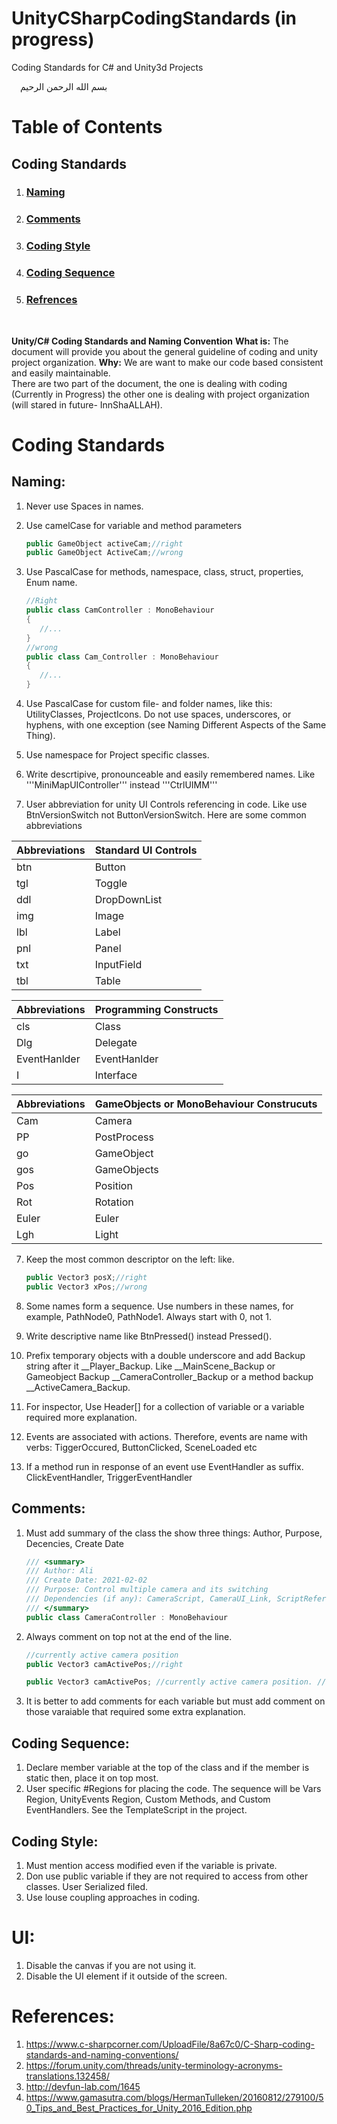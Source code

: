 # UnityCSharpCodingStandards (in progress)
Coding Standards for C# and Unity3d Projects

 بسم الله الرحمن الرحيم

# Table of Contents

## Coding Standards
1. ### [Naming](https://github.com/MuhammadFaizanKhan/UnityCSharpCodingStandards#naming-1)
2. ### [Comments](https://github.com/MuhammadFaizanKhan/UnityCSharpCodingStandards/blob/master/README.md#comments)
3. ### [Coding Style](https://github.com/MuhammadFaizanKhan/UnityCSharpCodingStandards/blob/master/README.md#coding-style-1)
4. ### [Coding Sequence](https://github.com/MuhammadFaizanKhan/UnityCSharpCodingStandards/blob/master/README.md#coding-sequence-1)
5. ### [Refrences](https://github.com/MuhammadFaizanKhan/UnityCSharpCodingStandards/blob/master/README.md#references)

 

**Unity/C# Coding Standards and Naming Convention**
**What is:** The document will provide you about the general guideline of coding and unity project organization.
**Why:** We are want to make our code based consistent and easily maintainable.  
There are two part of the document, the one is dealing with coding (Currently in Progress) the other one is dealing with project organization (will stared in future- InnShaALLAH).

# Coding Standards
## Naming:
1.	Never use Spaces in names.
2.	Use camelCase for variable and method parameters
	```csharp
	public GameObject activeCam;//right
	public GameObject ActiveCam;//wrong
	```
3.	Use PascalCase for methods, namespace, class, struct, properties, Enum  name.
	```csharp
	//Right
	public class CamController : MonoBehaviour  
	{  
	   //...  
	} 
	//wrong
	public class Cam_Controller : MonoBehaviour
	{  
	   //...
	}
	```

4.	Use PascalCase for custom file- and folder names, like this: UtilityClasses, ProjectIcons. Do not use spaces, underscores, or hyphens, with one exception (see Naming Different Aspects of the Same Thing).
5.	Use namespace for Project specific classes.
6.	Write descrtipive, pronounceable and easily remembered names. Like '''MiniMapUIController''' instead '''CtrlUIMM'''
6.	User abbreviation for unity UI Controls referencing in code. Like use BtnVersionSwitch not ButtonVersionSwitch. Here are some common abbreviations

|Abbreviations	|Standard UI Controls|
|---------------|---------------|
|btn	|Button|
|tgl	|Toggle|
|ddl	|DropDownList|
|img	|Image|
|lbl	|Label|
|pnl	|Panel|
|txt	|InputField|
|tbl	|Table|
	
|Abbreviations	|Programming Constructs|
|---------------|---------------|
|cls		|Class		|
|Dlg		|Delegate|
|EventHanlder	|EventHanlder|
|I		|Interface|

|Abbreviations	|GameObjects or MonoBehaviour Construcuts|
|---------------|---------------|
|Cam	|Camera|
|PP	|PostProcess|
|go	|GameObject|
|gos	|GameObjects|
|Pos	|Position|
|Rot	|Rotation|
|Euler	|Euler|
|Lgh	|Light|
	

7.	Keep the most common descriptor on the left: like.
	```csharp
	public Vector3 posX;//right
	public Vector3 xPos;//wrong
	```

8.	Some names form a sequence. Use numbers in these names, for example, PathNode0, PathNode1. Always start with 0, not 1.
9.	Write descriptive name like BtnPressed() instead Pressed().
10.	Prefix temporary objects with a double underscore and add Backup string after it __Player_Backup. Like __MainScene_Backup or Gameobject Backup __CameraController_Backup or a method backup __ActiveCamera_Backup.
11.	For inspector, Use Header[] for a collection of variable or a variable required more explanation.
12.	Events are associated with actions. Therefore, events are name with verbs: TiggerOccured, ButtonClicked, SceneLoaded etc
13.	If a method run in response of an event use EventHandler as suffix. ClickEventHandler, TriggerEventHandler

## Comments:
1.	Must add summary of the class the show three things: Author, Purpose, Decencies, Create Date
	```csharp
	/// <summary>
	/// Author: Ali
	/// Create Date: 2021-02-02
	/// Purpose: Control multiple camera and its switching
	/// Dependencies (if any): CameraScript, CameraUI_Link, ScriptReference
	/// </summary>
	public class CameraController : MonoBehaviour
	```
2. Always comment on top not at the end of the line.
	```csharp
	//currently active camera position
	public Vector3 camActivePos;//right
	
	public Vector3 camActivePos; //currently active camera position. //This is wrong
	```
	
3. It is better to add comments for each variable but must add comment on those varaiable that required some extra explanation. 

## Coding Sequence:
1.	Declare member variable at the top of the class and if the member is static then, place it on top most.
2.	User specific #Regions for placing the code. The sequence will be Vars Region, UnityEvents Region, Custom Methods, and Custom EventHandlers. See the TemplateScript in the project.

## Coding Style:
1.	Must mention access modified even if the variable is private.
2.	Don use public variable if they are not required to access from other classes. User Serialized filed.
3.	Use louse coupling approaches in coding.

# UI:
1. Disable the canvas if you are not using it.
2. Disable the UI element if it outside of the screen.

# References:
1.	https://www.c-sharpcorner.com/UploadFile/8a67c0/C-Sharp-coding-standards-and-naming-conventions/
2.	https://forum.unity.com/threads/unity-terminology-acronyms-translations.132458/
3.	http://devfun-lab.com/1645
4.	https://www.gamasutra.com/blogs/HermanTulleken/20160812/279100/50_Tips_and_Best_Practices_for_Unity_2016_Edition.php
	
